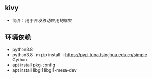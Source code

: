 ## kivy

+ 简介：用于开发移动应用的框架

## 环境依赖

+ python3.8
+ python3.8 -m pip install -i https://pypi.tuna.tsinghua.edu.cn/simple Cython
+ apt install pkg-config
+ apt install libgl1 libgl1-mesa-dev 